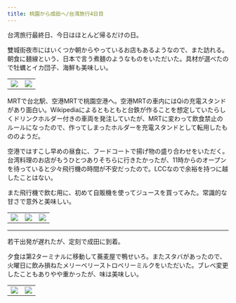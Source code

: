 ```yaml
---
title: 桃園から成田へ/台湾旅行4日目
---
```


台湾旅行最終日、今日はほとんど帰るだけの日。

雙城街夜市にはいくつか朝からやっているお店もあるようなので、また訪れる。朝食に麺線という、日本で言う煮麺のようなものをいただいた。具材が選べたので牡蠣とイカ団子、海鮮も美味しい。

<table>
  <tr>
    <td><img src="https://photos.old.apkas.net/medium/202412/20241208-082727.webp" /></td>
    <td><img src="https://photos.old.apkas.net/medium/202412/20241208-083951.webp" /></td>
  </tr>
</table>

MRTで台北駅、空港MRTで桃園空港へ。空港MRTの車内にはQiの充電スタンドがあり面白い。Wikipediaによるともともと台鉄が作ることを想定していたらしくドリンクホルダー付きの車両を発注していたが、MRTに変わって飲食禁止のルールになったので、作ってしまったホルダーを充電スタンドとして転用したもののようだ。

空港ではすこし早めの昼食に、フードコートで揚げ物の盛り合わせをいただく。台湾料理のお店がもうひとつありそちらに行きたかったが、11時からのオープンを待っていると少々飛行機の時間が不安だったので。LCCなので余裕を持つに越したことはない。

また飛行機で飲む用に、初めて自販機を使ってジュースを買ってみた。常識的な甘さで意外と美味しい。

<table>
  <tr>
    <td><img src="https://photos.old.apkas.net/medium/202412/20241208-100611.webp" /></td>
    <td><img src="https://photos.old.apkas.net/medium/202412/20241208-114614.webp" /></td>
    <td><img src="https://photos.old.apkas.net/medium/202412/20241208-130953.webp" /></td>
  </tr>
</table>

---

若干出発が遅れたが、定刻で成田に到着。

夕食は第2ターミナルに移動して蕎麦屋で鴨せいろ。またスタバがあったので、火曜日に飲み損ねたメリーベリーストロベリーミルクをいただいた。ブレべ変更したこともありやや重かったが、味は美味しい。

<table>
  <tr>
    <td><img src="https://photos.old.apkas.net/medium/202412/20241208-182556.webp" /></td>
    <td><img src="https://photos.old.apkas.net/medium/202412/20241208-184004.webp" /></td>
  </tr>
</table>
